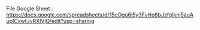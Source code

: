 File Google Sheet : https://docs.google.com/spreadsheets/d/15cOgu6l5y3FvHo8bJzfgIknj5auAupICxwtJvRXlVjQ/edit?usp=sharing
